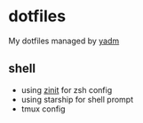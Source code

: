 # dotfiles

My dotfiles managed by [yadm](https://github.com/TheLocehiliosan/yadm)

## shell 

- using [zinit](https://github.com/zdharma-continuum/zinit) for zsh config
- using starship for shell prompt
- tmux config


